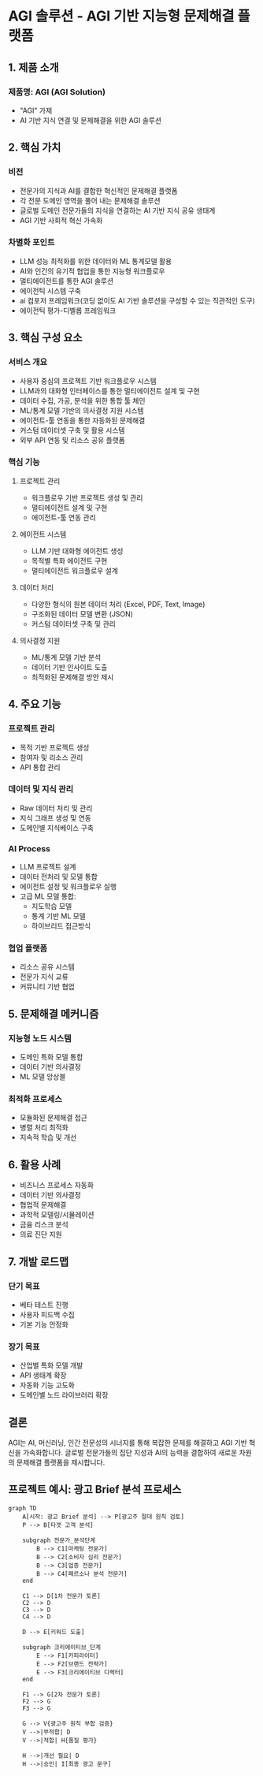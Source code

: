 # AGI 솔루션  - AGI 기반 지능형 문제해결 플랫폼

## 1. 제품 소개
### 제품명: AGI (AGI Solution)
- "AGI" 가제 
- AI 기반 지식 연결 및 문제해결을 위한 AGI 솔루션

## 2. 핵심 가치
### 비전
- 전문가의 지식과 AI를 결합한 혁신적인 문제해결 플랫폼
- 각 전문 도메인 영역을 풀어 내는 문제해결 솔루션
- 글로벌 도메인 전문가들의 지식을 연결하는 AI 기반 지식 공유 생태계
- AGI 기반 사회적 혁신 가속화

### 차별화 포인트
- LLM 성능 최적화를 위한 데이터와 ML 통계모델 활용
- AI와 인간의 유기적 협업을 통한 지능형 워크플로우
- 멀티에이전트를 통한 AGI 솔루션
- 에이전틱 시스템 구축
- ai 컴포저 프레임워크(코딩 없이도 AI 기반 솔루션을 구성할 수 있는 직관적인 도구)
- 에이전틱 평가-디벨롭 프레임워크

## 3. 핵심 구성 요소
### 서비스 개요
- 사용자 중심의 프로젝트 기반 워크플로우 시스템
- LLM과의 대화형 인터페이스를 통한 멀티에이전트 설계 및 구현
- 데이터 수집, 가공, 분석을 위한 통합 툴 체인
- ML/통계 모델 기반의 의사결정 지원 시스템
- 에이전트-툴 연동을 통한 자동화된 문제해결
- 커스텀 데이터셋 구축 및 활용 시스템
- 외부 API 연동 및 리소스 공유 플랫폼

### 핵심 기능
1. 프로젝트 관리
   - 워크플로우 기반 프로젝트 생성 및 관리
   - 멀티에이전트 설계 및 구현
   - 에이전트-툴 연동 관리

2. 에이전트 시스템
   - LLM 기반 대화형 에이전트 생성
   - 목적별 특화 에이전트 구현
   - 멀티에이전트 워크플로우 설계

3. 데이터 처리
   - 다양한 형식의 원본 데이터 처리 (Excel, PDF, Text, Image)
   - 구조화된 데이터 모델 변환 (JSON)
   - 커스텀 데이터셋 구축 및 관리

4. 의사결정 지원
   - ML/통계 모델 기반 분석
   - 데이터 기반 인사이트 도출
   - 최적화된 문제해결 방안 제시

## 4. 주요 기능

### 프로젝트 관리
- 목적 기반 프로젝트 생성
- 참여자 및 리소스 관리
- API 통합 관리

### 데이터 및 지식 관리
- Raw 데이터 처리 및 관리
- 지식 그래프 생성 및 연동
- 도메인별 지식베이스 구축

### AI Process
- LLM 프로젝트 설계
- 데이터 전처리 및 모델 통합
- 에이전트 설정 및 워크플로우 실행
- 고급 ML 모델 통합:
  - 지도학습 모델
  - 통계 기반 ML 모델
  - 하이브리드 접근방식

### 협업 플랫폼
- 리소스 공유 시스템
- 전문가 지식 교류
- 커뮤니티 기반 협업

## 5. 문제해결 메커니즘

### 지능형 노드 시스템
- 도메인 특화 모델 통합
- 데이터 기반 의사결정
- ML 모델 앙상블

### 최적화 프로세스
- 모듈화된 문제해결 접근
- 병렬 처리 최적화
- 지속적 학습 및 개선

## 6. 활용 사례
- 비즈니스 프로세스 자동화
- 데이터 기반 의사결정
- 협업적 문제해결
- 과학적 모델링/시뮬레이션
- 금융 리스크 분석
- 의료 진단 지원

## 7. 개발 로드맵
### 단기 목표
- 베타 테스트 진행
- 사용자 피드백 수집
- 기본 기능 안정화

### 장기 목표
- 산업별 특화 모델 개발
- API 생태계 확장
- 자동화 기능 고도화
- 도메인별 노드 라이브러리 확장

## 결론
AGI는 AI, 머신러닝, 인간 전문성의 시너지를 통해 복잡한 문제를 해결하고 AGI 기반 혁신을 가속화합니다. 글로벌 전문가들의 집단 지성과 AI의 능력을 결합하여 새로운 차원의 문제해결 플랫폼을 제시합니다.



## 프로젝트 예시: 광고 Brief 분석 프로세스

```mermaid
graph TD
    A[시작: 광고 Brief 분석] --> P[광고주 절대 원칙 검토]
    P --> B[타겟 고객 분석]
    
    subgraph 전문가_분석단계
        B --> C1[마케팅 전문가]
        B --> C2[소비자 심리 전문가]
        B --> C3[업종 전문가]
        B --> C4[페르소나 분석 전문가]
    end
    
    C1 --> D[1차 전문가 토론]
    C2 --> D
    C3 --> D
    C4 --> D
    
    D --> E[키워드 도출]
    
    subgraph 크리에이티브_단계
        E --> F1[카피라이터]
        E --> F2[브랜드 전략가]
        E --> F3[크리에이티브 디렉터]
    end
    
    F1 --> G[2차 전문가 토론]
    F2 --> G
    F3 --> G
    
    G --> V{광고주 원칙 부합 검증}
    V -->|부적합| D
    V -->|적합| H{품질 평가}
    
    H -->|개선 필요| D
    H -->|승인| I[최종 광고 문구]
```

